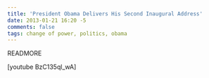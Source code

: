 ```yaml
---
title: 'President Obama Delivers His Second Inaugural Address'
date: 2013-01-21 16:20 -5
comments: false
tags: change of power, politics, obama
---
```

READMORE

[youtube BzC135ql_wA]
